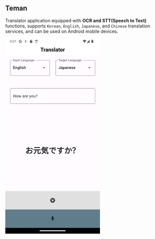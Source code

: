 ## Teman

Translator application equipped with **OCR and STT(Speech to Text)** functions, supports `Korean`, `English`, `Japanese`, and `Chinese` translation services, and can be used on Android mobile devices.

<img align="center" src="./teman.png" width="300px" />
